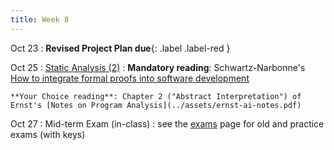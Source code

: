 ```yaml
---
title: Week 8
---
```


Oct 23
 : **Revised Project Plan due**{: .label .label-red } 

Oct 25
: [Static Analysis (2)](../assets/lecture-14-15-static-analysis.pdf)
  : **Mandatory reading**: Schwartz-Narbonne's [How to integrate formal proofs into software development](https://www.amazon.science/blog/how-to-integrate-formal-proofs-into-software-development)

    **Your Choice reading**: Chapter 2 ("Abstract Interpretation") of Ernst's [Notes on Program Analysis](../assets/ernst-ai-notes.pdf)

Oct 27
: Mid-term Exam (in-class)
  : see the [exams](../exam) page for old and practice exams (with keys)
